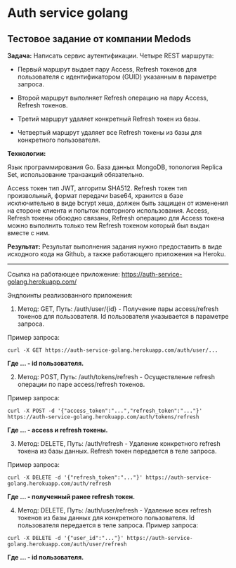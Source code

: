 # Auth service golang
## Тестовое задание от компании Medods

**Задача:** Написать сервис аутентификации. Четыре REST маршрута:

- Первый маршрут выдает пару Access, Refresh токенов для пользователя с идентификатором (GUID) указанным в параметре запроса.

- Второй маршрут выполняет Refresh операцию на пару Access, Refresh токенов.

- Третий маршрут удаляет конкретный Refresh токен из базы.

- Четвертый маршрут удаляет все Refresh токены из базы для конкретного пользователя.

**Технологии:**

Язык программирования Go. База данных MongoDB, топология Replica Set, использование транзакций обязательно.

Access токен тип JWT, алгоритм SHA512. Refresh токен тип произвольный, формат передачи base64, хранится в базе исключительно в виде bcrypt хеша, должен быть защищен от изменения на стороне клиента и попыток повторного использования. Access, Refresh токены обоюдно связаны, Refresh операцию для Access токена можно выполнить только тем Refresh токеном который был выдан вместе с ним.

**Результат:** Результат выполнения задания нужно предоставить в виде исходного кода на Github, а также работающего приложения на Heroku.

---

Ссылка на работающее приложение: https://auth-service-golang.herokuapp.com/

Эндпоинты реализованного приложения:

1) Метод: GET, Путь: /auth/user/{id} - Получение пары access/refresh токенов для пользователя. Id пользователя указывается в параметре запроса.

Пример запроса:
```
curl -X GET https://auth-service-golang.herokuapp.com/auth/user/...
```
**Где ... - id пользователя.**

2) Метод: POST, Путь: /auth/tokens/refresh - Осуществление refresh операции по паре access/refresh токенов.

Пример запроса:
```
curl -X POST -d '{"access_token":"...","refresh_token":"..."}' https://auth-service-golang.herokuapp.com/auth/tokens/refresh
```

**Где ... - access и refresh токены.**

3) Метод: DELETE, Путь: /auth/refresh - Удаление конкретного refresh токена из базы данных. Refresh токен передается в теле запроса.

Пример запроса:
```
curl -X DELETE -d '{"refresh_token":"..."}' https://auth-service-golang.herokuapp.com/auth/refresh
```
**Где ... - полученный ранее refresh токен.**

4) Метод: DELETE, Путь: /auth/user/refresh - Удаление всех refresh токенов из базы данных для конкретного пользователя. Id пользователя передается в теле запроса.
Пример запроса:
```
curl -X DELETE -d '{"user_id":"..."}' https://auth-service-golang.herokuapp.com/auth/user/refresh
```
**Где ... - id пользователя.**
